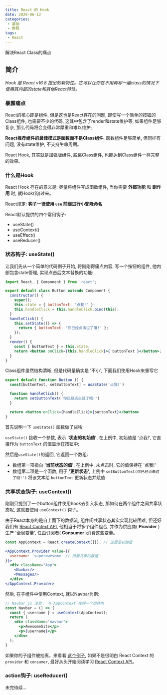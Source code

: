 ```yaml
---
title: React 的 Hook
date: 2020-06-12
categories:
 - 基础
 - 教程
tags:
 - React
---
```


解决React Class的痛点

<!-- more -->

## 简介

_Hook 是 React v16.8 提出的新特性。它可以让你在不用再写一遍class的情况下使用其内部的state和其他React特性。_

### 暴露痛点

React的核心即是组件, 但是这也是React存在的问题, 即使写一个简单的按钮的Class组件, 也需要不少的代码, 这其中包含了render和state维护等, 如果组件足够复杂, 那么代码将会变得非常厚重和难以维护;

**React推荐组件的最佳模式是函数而不是Class组件**, 函数组件足够简单, 但同样有问题, 没有state维护, 不支持生命周期。

React Hook, 其实就是加强版组件, 脱离Class组件, 也能达到Class组件一样完整的效果。

### 什么是Hook

React Hook 存在的意义是: 尽量将组件写成函数组件, 当你需要 **外部功能** 和 **副作用** 时, 就Hook(钩)过来。

React规定: __钩子一律使用 `use` 前缀进行小驼峰命名__

React默认提供的四个常用钩子:

* useState()
* useContext()
* useEffect()
* useReducer()

### 状态钩子: useState()

让我们先从一个简单的代码例子开始, 将刚刚得痛点内容, 写一个按钮的组件, 他内部包含state管理, 实现点击后文本替换的功能:

```jsx
import React, { Component } from 'react';

export default class Button extends Component {
  constructor() {
    super();
    this.state = { buttonText: '点我!' };
    this.handleClick = this.handleClick.bind(this);
  }
  handleClick() {
    this.setState(() => {
      return { buttonText: '你已经点击过了哦!' };
    });
  }
  render() {
    const { buttonText } = this.state;
    return <button onClick={this.handleClick}>{ buttonText }</button>;
  }
}
```

Class组件虽然结构清晰, 但是代码量确实是 '不小', 下面我们使用Hook来重写它

```jsx {2}
export default function Button () {
  const[buttonText, setButtonText] = usaState('点我!')

  function handleClick() {
    return setButtonText('你已经点击过了哦!')
  }

  return <button onClick={handleClick}>{buttonText}</button>
}
```

首先说明一下 `useState()` 函数做了些啥:

`useState()` 接收一个参数, 表示 **'状态的初始值'**, 在上例中, 初始值是 '点我!', 它直接作为 `buttonText` 的值显示在按钮中;

然后是`useState()`的返回, 它返回一个数组:
* 数组第一项指向 **'当前状态的值'**, 在上例中, 未点击时, 它的值保持在 '点我!'
* 数组第二项是一个函数, 用于 **'更新状态'**, 上例中 `setButtonText(你已经点击过了哦!')` 将该文本给 `buttonText` 更新状态并赋值

### 共享状态钩子: useContext()

刚刚只提到了一个button组件使用hook去引入状态, 那如何在两个组件之间共享状态呢, 这就要使用 `useContext()` 钩子。

由于React本身的是自上而下的数据流, 组件间共享状态其实实现比较困难, 但还好我们有 [React Context API](https://zh-hans.reactjs.org/docs/context.html), 他相当于将多个组件组合, 并作为供应商( **Provider** ) 生产 '全局变量', 任由订阅者( **Consumer** )消费这些变量。


```jsx {1, 4}
const AppContext = React.createContext({}); // 这里是初始值

<AppContext.Provider value={{
  username: 'superawesome' // 所要共享的数据
}}>
  <div className="App">
    <Navbar/>
    <Messages/>
  </div>
</AppContext.Provider>
```

然后, 在子组件中使用Context, 就以Navbar为例:

```jsx {3}
// Navbar.js 注意： 与 AppContext 在同一个组件内
const Navbar = () => {
  const { username } = useContext(AppContext); 
  return (
    <div className="navbar">
      <p>AwesomeSite</p>
      <p>{username}</p>
    </div>
  );
}
```

如果你的子组件被抽离，来看看 [这个例子](https://zh-hans.reactjs.org/docs/context.html#updating-context-from-a-nested-component), 如果不是很明白 React Context 的 `provider` 和 `consumer`, 最好从头开始阅读学习 [React Context API](https://zh-hans.reactjs.org/docs/context.html)。

### action钩子: useReducer()

未完待续...

